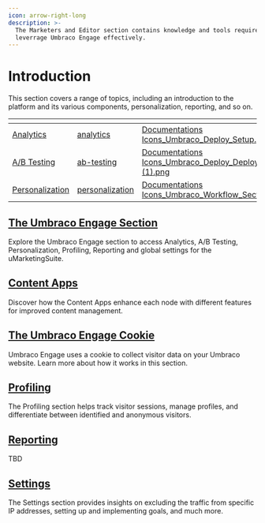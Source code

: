 ```yaml
---
icon: arrow-right-long
description: >-
  The Marketers and Editor section contains knowledge and tools required to
  leverrage Umbraco Engage effectively.
---
```


# Introduction

This section covers a range of topics, including an introduction to the platform and its various components, personalization, reporting, and so on.&#x20;

<table data-view="cards"><thead><tr><th></th><th data-hidden data-card-target data-type="content-ref"></th><th data-hidden data-card-cover data-type="files"></th></tr></thead><tbody><tr><td><a href="../analytics/">Analytics</a></td><td><a href="../analytics/">analytics</a></td><td><a href="../../.gitbook/assets/Documentations Icons_Umbraco_Deploy_Setup.png">Documentations Icons_Umbraco_Deploy_Setup.png</a></td></tr><tr><td><a href="../ab-testing/">A/B Testing</a></td><td><a href="../ab-testing/">ab-testing</a></td><td><a href="../../.gitbook/assets/Documentations Icons_Umbraco_Deploy_Deployment_Workflow (1).png">Documentations Icons_Umbraco_Deploy_Deployment_Workflow (1).png</a></td></tr><tr><td><a href="../personalization/">Personalization</a></td><td><a href="../personalization/">personalization</a></td><td><a href="../../.gitbook/assets/Documentations Icons_Umbraco_Workflow_Section_Overview.png">Documentations Icons_Umbraco_Workflow_Section_Overview.png</a></td></tr></tbody></table>

## [The Umbraco Engage Section](the-umarketingsuite-section.md)

Explore the Umbraco Engage section to access Analytics, A/B Testing, Personalization, Profiling, Reporting and global settings for the uMarketingSuite.

## [Content Apps](content-apps.md)

Discover how the Content Apps enhance each node with different features for improved content management.

## [The Umbraco Engage Cookie](the-umarketingsuite-cookie.md)

Umbraco Engage uses a cookie to collect visitor data on your Umbraco website. Learn more about how it works in this section.

## [Profiling](../profiling/)

The Profiling section helps track visitor sessions, manage profiles, and differentiate between identified and anonymous visitors.

## [Reporting](../reporting.md)

TBD

## [Settings](../settings/)

The Settings section provides insights on excluding the traffic from specific IP addresses, setting up and implementing goals, and much more.
